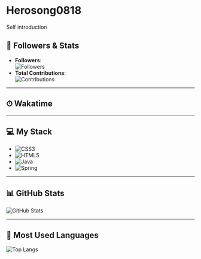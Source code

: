 # Herosong0818
Self introduction
## 🌟 Followers & Stats  
- **Followers**:  
  ![Followers](https://img.shields.io/github/followers/Herosong0818?style=social)  
- **Total Contributions**:  
  ![Contributions](https://img.shields.io/badge/Contributions-27-orange)

---

## ⏱ Wakatime  
> 

---

## 💻 My Stack  
- ![CSS3](https://img.shields.io/badge/CSS3-%231572B6.svg?style=flat-square&logo=css3&logoColor=white)
- ![HTML5](https://img.shields.io/badge/HTML5-%23E34F26.svg?style=flat-square&logo=html5&logoColor=white)
- ![Java](https://img.shields.io/badge/Java-%23ED8B00.svg?style=flat-square&logo=java&logoColor=white)
- ![Spring](https://img.shields.io/badge/Spring-%236DB33F.svg?style=flat-square&logo=spring&logoColor=white)

---

## 📊 GitHub Stats  
![GitHub Stats](https://github-readme-stats.vercel.app/api?username=Herosong&show_icons=true&theme=radical&cache_seconds=60)

---

## 🌟 Most Used Languages  
![Top Langs](https://github-readme-stats.vercel.app/api/top-langs/?username=Herosong&layout=compact&theme=radical&cache_seconds=1800)
